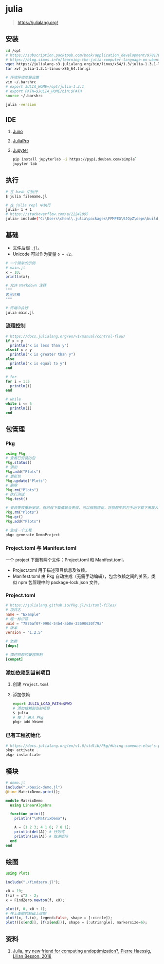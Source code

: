 # julia

> <https://julialang.org/>

## 安装

```bash
cd /opt
# https://subscription.packtpub.com/book/application_development/9781788998369/1/ch01lvl1sec12/installing-julia-from-binaries
# https://blog.simos.info/learning-the-julia-computer-language-on-ubuntu/
wget https://julialang-s3.julialang.org/bin/linux/x64/1.3/julia-1.3.1-linux-x86_64.tar.gz
tar xvf julia-1.3.1-linux-x86_64.tar.gz

# 环境环境变量设置
vim ~/.barshrc
# export JULIA_HOME=/opt/julia-1.3.1
# export PATH=$JULIA_HOME/bin:$PATH
source ~/.barshrc

julia -version
```

## IDE

1. [Juno](https://junolab.org)
2. [JuliaPro](https://juliacomputing.com/products/juliapro.html)
3. [Jupyter](https://jupyter.org/install.html)

    ```bash
    pip install jupyterlab -i https://pypi.douban.com/simple`
    jupyter lab
    ```

## 执行

```bash
# 在 bash 中执行
$ julia filename.jl

# 在 julia repl 中执行
julia> 1 + 1
# https://stackoverflow.com/a/22241095
julia> include("C:\Users\chenl\.julia\packages\FFMPEG\9JQpZ\deps\build.jl")
```

## 基础

* 文件后缀 `.jl`。
* Unicode 可以作为变量 `δ = √2`。

```julia
# 一个简单的示例
# main.jl
x = 10;
println(x);
```

```julia
# 允许 Markdown 注释
"""
这里注释
"""
```

```bash
# 终端中执行
julia main.jl
```

### 流程控制

```julia
# https://docs.julialang.org/en/v1/manual/control-flow/
if x < y
  println("x is less than y")
elseif x > y
  println("x is greater than y")
else
  println("x is equal to y")
end

# for
for i = 1:5
  println(i)
end

# while
while i <= 5
  println(i)
end
```

## 包管理

### Pkg

```julia
using Pkg
# 查看已安装的包
Pkg.status()
# 添加
Pkg.add("Plots")
# 更新包
Pkg.update("Plots")
# 删除
Pkg.rm("Plots")
# 执行测试
Pkg.test()

# 安装失败重新安装。有时候下载依赖会失败，可以根据错误，将依赖中的包手动下载下来放入对应的文件夹（build 文件也可能需要手动下载）
Pkg.rm("Plots")
Pkg.gc()
Pkg.add("Plots")
```

```bash
# 生成一个工程
pkg> generate DemoProject
```

### Project.toml 与 Manifest.toml

一个 project 下面有两个文件：Project.toml 和 Manifest.toml。

* Project.toml 用于描述项目信息及依赖。
* Manifest.toml 由 Pkg 自动生成（无需手动编辑），包含依赖之间的关系，类似 npm 包管理中的 package-lock.json 文件。

### Project.toml

```toml
# https://julialang.github.io/Pkg.jl/v1/toml-files/
# 项目名
name = "Example"
# 唯一标识符
uuid = "7876af07-990d-54b4-ab0e-23690620f79a"
# 版本
version = "1.2.5"

# 依赖
[deps]

# 描述依赖的兼容限制
[compat]
```

### 添加依赖到当前项目

1. 创建 `Project.toml`
2. 添加依赖

    ```bash
    export JULIA_LOAD_PATH=$PWD
    # 添加依赖到当前项目
    $ julia
    # 按 ] 进入 Pkg
    pkg> add Weave
    ```

### 已有工程初始化

```bash
# https://docs.julialang.org/en/v1.0/stdlib/Pkg/#Using-someone-else's-project-1
pkg> activate .
pkg> instantiate
```

## 模块

```julia
# demo.jl
include("./basic-demo.jl")
@time MatrixDemo.print();
```

```julia
module MatrixDemo
  using LinearAlgebra

  function print()
    println("\nMatrixDemo");

    A = [1 2 3; 4 1 6; 7 8 1];
    println(det(A)) # 行列式
    println(inv(A)) # 取逆矩阵
  end
end
```

## 绘图

```julia
using Plots

include("./findzero.jl");

x0 = 10;
f(x) = x^2 - 2;
x = FindZero.newton(f, x0);

plot(f, 0, x0 + 1);
# 在上面图的基础上绘制
plot!(x, f.(x), legend=false, shape = [:circle]);
plot!([x[end]], [f(x[end])], shape = [:utriangle], markersize=6);
```

## 资料

1. [Julia, my new friend for computing andoptimization?, Pierre Haessig, Lilian Besson, 2018](https://hal.archives-ouvertes.fr/cel-01830248/document)
